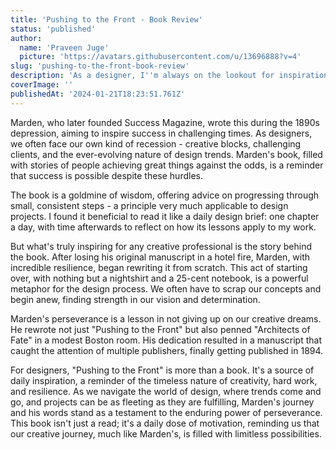 ```yaml
---
title: 'Pushing to the Front - Book Review'
status: 'published'
author:
  name: 'Praveen Juge'
  picture: 'https://avatars.githubusercontent.com/u/13696888?v=4'
slug: 'pushing-to-the-front-book-review'
description: 'As a designer, I''m always on the lookout for inspiration, not just in visuals but in words too. That''s how I stumbled upon "Pushing to the Front" by Orison Swett Marden. This book, although over a century old, surprisingly resonates with the creative struggles and triumphs we face today.'
coverImage: ''
publishedAt: '2024-01-21T18:23:51.761Z'
---
```


Marden, who later founded Success Magazine, wrote this during the 1890s depression, aiming to inspire success in challenging times. As designers, we often face our own kind of recession - creative blocks, challenging clients, and the ever-evolving nature of design trends. Marden's book, filled with stories of people achieving great things against the odds, is a reminder that success is possible despite these hurdles.

The book is a goldmine of wisdom, offering advice on progressing through small, consistent steps - a principle very much applicable to design projects. I found it beneficial to read it like a daily design brief: one chapter a day, with time afterwards to reflect on how its lessons apply to my work.

But what's truly inspiring for any creative professional is the story behind the book. After losing his original manuscript in a hotel fire, Marden, with incredible resilience, began rewriting it from scratch. This act of starting over, with nothing but a nightshirt and a 25-cent notebook, is a powerful metaphor for the design process. We often have to scrap our concepts and begin anew, finding strength in our vision and determination. 

Marden's perseverance is a lesson in not giving up on our creative dreams. He rewrote not just "Pushing to the Front" but also penned "Architects of Fate" in a modest Boston room. His dedication resulted in a manuscript that caught the attention of multiple publishers, finally getting published in 1894.

For designers, "Pushing to the Front" is more than a book. It's a source of daily inspiration, a reminder of the timeless nature of creativity, hard work, and resilience. As we navigate the world of design, where trends come and go, and projects can be as fleeting as they are fulfilling, Marden's journey and his words stand as a testament to the enduring power of perseverance. This book isn't just a read; it's a daily dose of motivation, reminding us that our creative journey, much like Marden's, is filled with limitless possibilities.

 